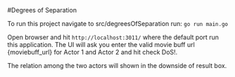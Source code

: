 #Degrees of Separation

To run this project navigate to src/degreesOfSeparation 
run: `go run main.go`

Open browser and hit `http://localhost:3011/` where the default port run this application.
The UI will ask you enter the valid movie buff url {moviebuff_url} for Actor 1 and Actor 2 and hit check DoS!.

The relation among the two actors will shown in the downside of result box.
